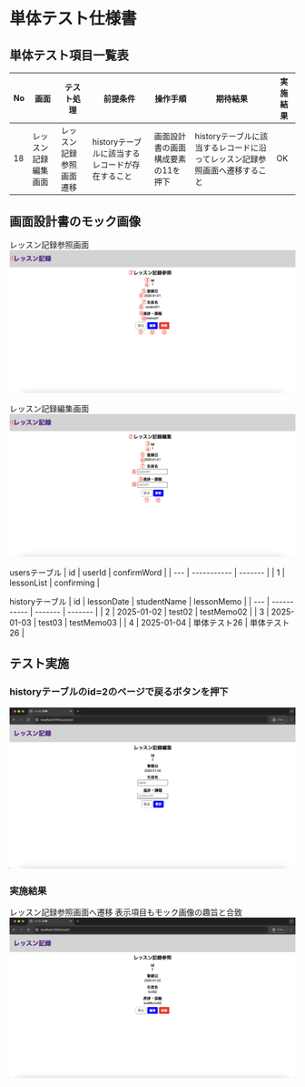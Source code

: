# 単体テスト仕様書

## 単体テスト項目一覧表
| No   | 画面 | テスト処理 | 前提条件 | 操作手順 | 期待結果 | 実施結果 |
| --- | ----------- | ------- | ------- | ------- | ------- | ------- |
| 18 | レッスン記録編集画面 | レッスン記録参照画面遷移 | historyテーブルに該当するレコードが存在すること | 画面設計書の画面構成要素の11を押下 | historyテーブルに該当するレコードに沿ってレッスン記録参照画面へ遷移すること | OK |

## 画面設計書のモック画像
レッスン記録参照画面
![レッスン記録参照画面](../../screen-design/images/read.png)

レッスン記録編集画面
![レッスン記録編集画面](../../screen-design/images/update.png)

usersテーブル
| id | userId | confirmWord |
| --- | ----------- | ------- |
| 1 | lessonList | confirming |

historyテーブル
| id | lessonDate | studentName | lessonMemo |
| --- | ----------- | ------- | ------- |
| 2 | 2025-01-02 | test02 | testMemo02 |
| 3	| 2025-01-03 | test03 | testMemo03 |
| 4	| 2025-01-04 | 単体テスト26 | 単体テスト26 |

## テスト実施
### historyテーブルのid=2のページで戻るボタンを押下
![レッスン記録編集画面](../images/update-after-read.png)

### 実施結果
レッスン記録参照画面へ遷移
表示項目もモック画像の趣旨と合致
![レッスン記録参照画面](../images/read-after-update.png)